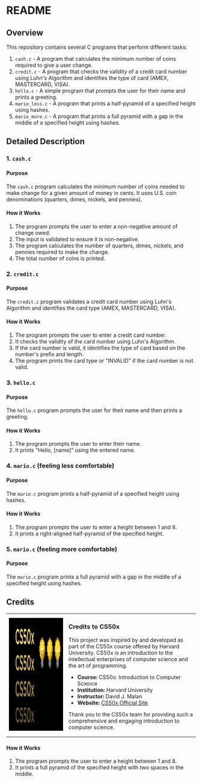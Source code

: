 # README

## Overview

This repository contains several C programs that perform different tasks:

1. `cash.c` - A program that calculates the minimum number of coins required to give a user change.
2. `credit.c` - A program that checks the validity of a credit card number using Luhn's Algorithm and identifies the type of card (AMEX, MASTERCARD, VISA).
3. `hello.c` - A simple program that prompts the user for their name and prints a greeting.
4. `mario_less.c` - A program that prints a half-pyramid of a specified height using hashes.
5. `mario_more.c` - A program that prints a full pyramid with a gap in the middle of a specified height using hashes.

## Detailed Description

### 1. `cash.c`

#### Purpose

The `cash.c` program calculates the minimum number of coins needed to make change for a given amount of money in cents. It uses U.S. coin denominations (quarters, dimes, nickels, and pennies).

#### How it Works

1. The program prompts the user to enter a non-negative amount of change owed.
2. The input is validated to ensure it is non-negative.
3. The program calculates the number of quarters, dimes, nickels, and pennies required to make the change.
4. The total number of coins is printed.

### 2. `credit.c`

#### Purpose

The `credit.c` program validates a credit card number using Luhn's Algorithm and identifies the card type (AMEX, MASTERCARD, VISA).

#### How it Works

1. The program prompts the user to enter a credit card number.
2. It checks the validity of the card number using Luhn's Algorithm.
3. If the card number is valid, it identifies the type of card based on the number's prefix and length.
4. The program prints the card type or "INVALID" if the card number is not valid.

### 3. `hello.c`

#### Purpose

The `hello.c` program prompts the user for their name and then prints a greeting.

#### How it Works

1. The program prompts the user to enter their name.
2. It prints "Hello, [name]" using the entered name.

### 4. `mario.c` (feeling less comfortable)

#### Purpose

The `mario.c` program prints a half-pyramid of a specified height using hashes.

#### How it Works

1. The program prompts the user to enter a height between 1 and 8.
2. It prints a right-aligned half-pyramid of the specified height.

### 5. `mario.c` (feeling more comfortable)

#### Purpose

The `mario.c` program prints a full pyramid with a gap in the middle of a specified height using hashes.

## Credits
<table>
  <tr>
    <td><img src="images/CS50x_logo.png" alt="CS50 Logo" width="800" height="300"></td>
    <td>
      <h3>Credits to CS50x</h3>
      <p>This project was inspired by and developed as part of the CS50x course offered by Harvard University. CS50x is an introduction to the intellectual enterprises of computer science and the art of programming.</p>
      <ul>
        <li><strong>Course:</strong> CS50x: Introduction to Computer Science</li>
        <li><strong>Institution:</strong> Harvard University</li>
        <li><strong>Instructor:</strong> David J. Malan</li>
        <li><strong>Website:</strong> <a href="https://cs50.harvard.edu/x/2024/">CS50x Official Site</a></li>
      </ul>
      <p>Thank you to the CS50x team for providing such a comprehensive and engaging introduction to computer science.</p>
    </td>
  </tr>
</table>


#### How it Works

1. The program prompts the user to enter a height between 1 and 8.
2. It prints a full pyramid of the specified height with two spaces in the middle.


